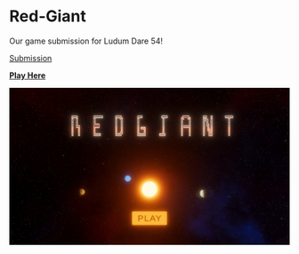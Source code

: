 # Red-Giant
Our game submission for Ludum Dare 54!

[Submission](https://ldjam.com/events/ludum-dare/54/red-giant)

[**Play Here**](https://sharvenp.github.io/Red-Giant/)

<p align="center">
  <img src="README/cover.png" />
</p>
